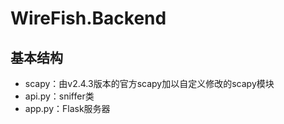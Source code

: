 # WireFish.Backend

## 基本结构

* scapy：由v2.4.3版本的官方scapy加以自定义修改的scapy模块
* api.py：sniffer类
* app.py：Flask服务器